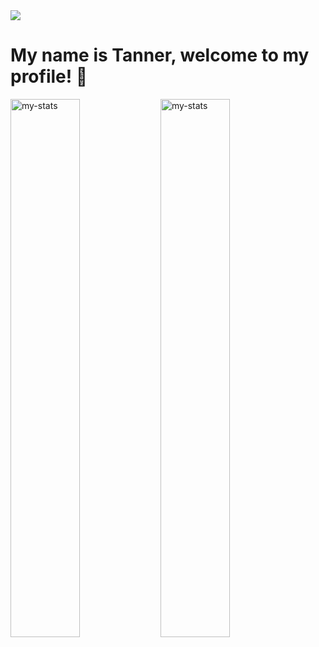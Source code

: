 <img src="https://www.canva.com/design/DAF-FyI1xvE/iqZqziSk4xlWSdwj_KEU5Q/view" />

# My name is Tanner, welcome to my profile! 👋
<img alt="my-stats" align="left" width="47%" src="https://github-readme-stats.vercel.app/api?username=tannerb2005&show_icons=true&bg_color=00000000"/>

<img alt="my-stats" align="left" width="47%" src="https://github-readme-stats.vercel.app/api/top-langs/?username=tannerb2005&show_icons&bg_color=00000000&layout=compact" />

